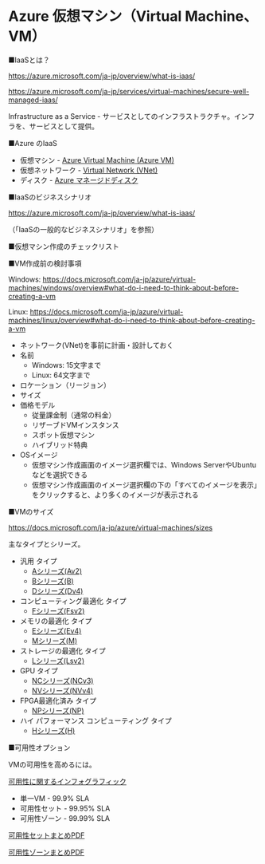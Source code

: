 # Azure 仮想マシン（Virtual Machine、VM）

■IaaSとは？

https://azure.microsoft.com/ja-jp/overview/what-is-iaas/

https://azure.microsoft.com/ja-jp/services/virtual-machines/secure-well-managed-iaas/

Infrastructure as a Service - サービスとしてのインフラストラクチャ。インフラを、サービスとして提供。

■Azure のIaaS

- 仮想マシン - [Azure Virtual Machine (Azure VM)](https://azure.microsoft.com/ja-jp/services/virtual-machines/)
- 仮想ネットワーク - [Virtual Network (VNet)](https://azure.microsoft.com/ja-jp/services/virtual-network/)
- ディスク - [Azure マネージドディスク](https://docs.microsoft.com/ja-jp/azure/virtual-machines/managed-disks-overview)

■IaaSのビジネスシナリオ

https://azure.microsoft.com/ja-jp/overview/what-is-iaas/

（「IaaSの一般的なビジネスシナリオ」を参照）

■仮想マシン作成のチェックリスト

■VM作成前の検討事項

Windows:
https://docs.microsoft.com/ja-jp/azure/virtual-machines/windows/overview#what-do-i-need-to-think-about-before-creating-a-vm

Linux:
https://docs.microsoft.com/ja-jp/azure/virtual-machines/linux/overview#what-do-i-need-to-think-about-before-creating-a-vm

- ネットワーク(VNet)を事前に計画・設計しておく
- 名前
  - Windows: 15文字まで
  - Linux: 64文字まで
- ロケーション（リージョン）
- サイズ
- 価格モデル
  - 従量課金制（通常の料金）
  - リザーブドVMインスタンス
  - スポット仮想マシン
  - ハイブリッド特典
- OSイメージ
  - 仮想マシン作成画面のイメージ選択欄では、Windows ServerやUbuntuなどを選択できる
  - 仮想マシン作成画面のイメージ選択欄の下の「すべてのイメージを表示」をクリックすると、より多くのイメージが表示される

■VMのサイズ

https://docs.microsoft.com/ja-jp/azure/virtual-machines/sizes

主なタイプとシリーズ。

- 汎用 タイプ
  - [Aシリーズ(Av2)](https://docs.microsoft.com/ja-jp/azure/virtual-machines/av2-series)
  - [Bシリーズ(B)](https://docs.microsoft.com/ja-jp/azure/virtual-machines/sizes-b-series-burstable)
  - [Dシリーズ(Dv4)](https://docs.microsoft.com/ja-jp/azure/virtual-machines/dv4-dsv4-series)
- コンピューティング最適化 タイプ
  - [Fシリーズ(Fsv2)](https://docs.microsoft.com/ja-jp/azure/virtual-machines/fsv2-series)
- メモリの最適化 タイプ
  - [Eシリーズ(Ev4)](https://docs.microsoft.com/ja-jp/azure/virtual-machines/ev4-esv4-series)
  - [Mシリーズ(M)](https://docs.microsoft.com/ja-jp/azure/virtual-machines/m-series)
- ストレージの最適化 タイプ
  - [Lシリーズ(Lsv2)](https://docs.microsoft.com/ja-jp/azure/virtual-machines/lsv2-series)
- GPU タイプ
  - [NCシリーズ(NCv3)](https://docs.microsoft.com/ja-jp/azure/virtual-machines/ncv3-series)
  - [NVシリーズ(NVv4)](https://docs.microsoft.com/ja-jp/azure/virtual-machines/nvv4-series)
- FPGA最適化済み タイプ
  - [NPシリーズ(NP)](https://docs.microsoft.com/ja-jp/azure/virtual-machines/np-series)
- ハイ パフォーマンス コンピューティング タイプ
  - [Hシリーズ(H)](https://docs.microsoft.com/ja-jp/azure/virtual-machines/h-series)

■可用性オプション

VMの可用性を高めるには。

[可用性に関するインフォグラフィック](https://azure.microsoft.com/mediahandler/files/resourcefiles/azure-resiliency-infographic/Azure_resiliency_infographic.pdf)

- 単一VM - 99.9% SLA
- 可用性セット - 99.95% SLA
- 可用性ゾーン - 99.99% SLA

[可用性セットまとめPDF](../AZ-104/pdf/mod08/可用性セット.pdf)

[可用性ゾーンまとめPDF](../AZ-104/pdf/mod08/可用性ゾーン.pdf)



